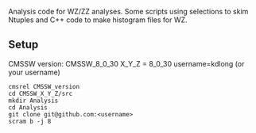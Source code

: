 Analysis code for WZ/ZZ analyses. Some scripts using selections to skim Ntuples and C++ code to make histogram files for WZ.

Setup
-----------
CMSSW version: CMSSW_8_0_30
X_Y_Z = 8_0_30
username=kdlong (or your username)

```console
cmsrel CMSSW_version
cd CMSSW_X_Y_Z/src
mkdir Analysis
cd Analysis
git clone git@github.com:<username> 
scram b -j 8
```
